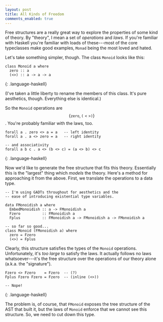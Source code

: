 ```yaml
---
layout: post
title: All Kinds of Freedom
comments_enabled: true
---
```


Free structures are a really great way to explore the properties of
some kind of theory. By "theory", I mean a set of *operations* and
*laws*. If you're familiar with Haskell you're familiar with loads of
these---most of the core typeclasses make good examples, `Monad` being
the most loved and hated.

Let's take something simpler, though. The class `Monoid` looks like
this:

~~~
class Monoid a where
  zero :: a
  (<>) :: a -> a -> a
~~~
{: .language-haskell}

(I've taken a little liberty to rename the members of this class. It's
pure aesthetics, though. Everything else is identical.)

So the `Monoid` operations are $$\{\mathtt{zero}, \mathtt{(<>)}\}$$.
You're probably familiar with the laws, too.

~~~
forall a . zero <> a = a   -- left identity
forall a . a <> zero = a   -- right identity

-- and associativity
forall a b c . a <> (b <> c) = (a <> b) <> c
~~~
{: .language-haskell}

Now we'd like to generate the free structure that fits this theory.
Essentially this is the "largest" thing which *models* the theory.
Here's a method for approaching it from the above. First, we translate
the operations to a data type.

~~~
-- I'm using GADTs throughout for aesthetics and the
-- ease of introducing existential type variables.

data FMonoidish a where
  EmbedMonoidish :: a -> FMonoidish a
  Fzero          :: FMonoidish a
  Fplus          :: FMonoidish a -> FMonoidish a -> FMonoidish a

-- so far so good...
class Monoid (FMonoidish a) where
  zero = Fzero
  (<>) = Fplus
~~~

Clearly, this structure satisfies the types of the `Monoid`
operations. Unfortunately, it's *too large* to satisfy the laws. It
actually follows no laws whatsoever---it's the free structure over the
operations of our theory alone (a.k.a. the "signature").

~~~
Fzero <> Fzero    = Fzero  -- (?)
Fplus Fzero Fzero = Fzero  -- (inline (<>))

-- Nope!
~~~
{: .language-haskell}

The problem is, of course, that `FMonoid` exposes the tree structure
of the AST that built it, but the laws of `Monoid` enforce that we
cannot see this structure. So, we need to cut down this type.
